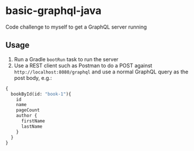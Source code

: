 # basic-graphql-java

Code challenge to myself to get a GraphQL server running

## Usage

1. Run a Gradle `bootRun` task to run the server
1. Use a REST client such as Postman to do a POST against `http://localhost:8080/graphql` and use a normal GraphQL query
as the post body, e.g.:
   
```graphql
{
  bookById(id: "book-1"){
    id
    name
    pageCount
    author {
      firstName
      lastName
    }
  }
}
```
